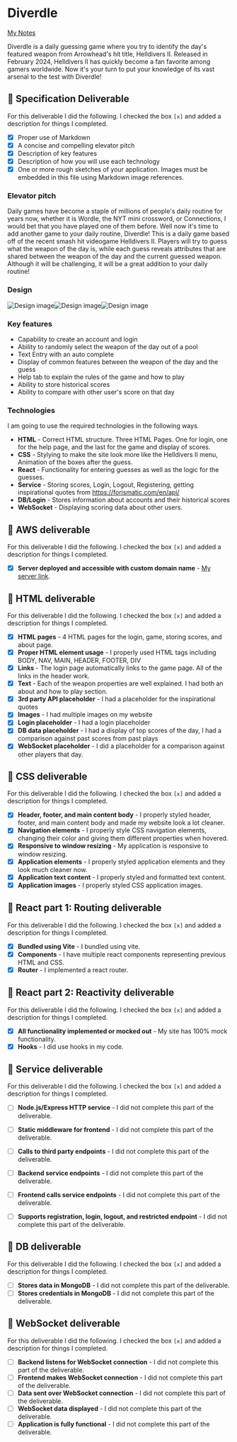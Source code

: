 # Diverdle

[My Notes](notes.md)

Diverdle is a daily guessing game where you try to identify the day's featured weapon from Arrowhead's hit title, Helldivers II. 
Released in February 2024, Helldivers II has quickly become a fan favorite among gamers worldwide.
Now it's your turn to put your knowledge of its vast arsenal to the test with Diverdle!

## 🚀 Specification Deliverable

For this deliverable I did the following. I checked the box `[x]` and added a description for things I completed.

- [x] Proper use of Markdown
- [x] A concise and compelling elevator pitch
- [x] Description of key features
- [x] Description of how you will use each technology
- [x] One or more rough sketches of your application. Images must be embedded in this file using Markdown image references.

### Elevator pitch

Daily games have become a staple of millions of people's daily routine for years now, whether it is Wordle, the NYT mini crossword, or Connections, I would bet that you have played one of them before. Well now it's time to add another game to your daily routine, Diverdle! This is a daily game based off of the recent smash hit videogame Helldivers II. Players will try to guess what the weapon of the day is, while each guess reveals attributes that are shared between the weapon of the day and the current guessed weapon. Although it will be challenging, it will be a great addition to your daily routine!

### Design

![Design image](images/Login.jpg)![Design image](images/Game.jpg)![Design image](images/HelpPage.jpg)

### Key features

- Capability to create an account and login
- Ability to randomly select the weapon of the day out of a pool
- Text Entry with an auto complete
- Display of common features between the weapon of the day and the guess
- Help tab to explain the rules of the game and how to play
- Ability to store historical scores
- Ability to compare with other user's score on that day

### Technologies

I am going to use the required technologies in the following ways.

- **HTML** - Correct HTML structure. Three HTML Pages. One for login, one for the help page, and the last for the game and display of scores.
- **CSS** - Stylying to make the site look more like the Helldivers II menu, Animation of the boxes after the guess.
- **React** - Functionality for entering guesses as well as the logic for the guesses.
- **Service** - Storing scores, Login, Logout, Registering, getting inspirational quotes from https://forismatic.com/en/api/ 
- **DB/Login** - Stores information about accounts and their historical scores
- **WebSocket** - Displaying scoring data about other users.

## 🚀 AWS deliverable

For this deliverable I did the following. I checked the box `[x]` and added a description for things I completed.

- [x] **Server deployed and accessible with custom domain name** - [My server link](https://diverdle.click).

## 🚀 HTML deliverable

For this deliverable I did the following. I checked the box `[x]` and added a description for things I completed.

- [x] **HTML pages** - 4 HTML pages for the login, game, storing scores, and about page.
- [x] **Proper HTML element usage** - I properly used HTML tags including BODY, NAV, MAIN, HEADER, FOOTER, DIV
- [x] **Links** - The login page automatically links to the game page. All of the links in the header work.
- [x] **Text** - Each of the weapon properties are well explained. I had both an about and how to play section.
- [x] **3rd party API placeholder** - I had a placeholder for the inspirational quotes
- [x] **Images** - I had multiple images on my website
- [x] **Login placeholder** - I had a login placeholder
- [x] **DB data placeholder** - I had a display of top scores of the day, I had a comparison against past scores from past plays
- [x] **WebSocket placeholder** - I did a placeholder for a comparison against other players that day.

## 🚀 CSS deliverable

For this deliverable I did the following. I checked the box `[x]` and added a description for things I completed.

- [x] **Header, footer, and main content body** - I properly styled header, footer, and main content body and made my website look a lot cleaner.
- [x] **Navigation elements** - I properly style CSS navigation elements, changing their color and giving them different properties when hovered.
- [x] **Responsive to window resizing** - My application is responsive to window resizing.
- [x] **Application elements** - I properly styled application elements and they look much cleaner now.
- [x] **Application text content** - I properly styled and formatted text content.
- [x] **Application images** - I properly styled CSS application images.

## 🚀 React part 1: Routing deliverable

For this deliverable I did the following. I checked the box `[x]` and added a description for things I completed.

- [x] **Bundled using Vite** - I bundled using vite.
- [x] **Components** - I have multiple react components representing previous HTML and CSS.
- [x] **Router** - I implemented a react router.

## 🚀 React part 2: Reactivity deliverable

For this deliverable I did the following. I checked the box `[x]` and added a description for things I completed.

- [x] **All functionality implemented or mocked out** - My site has 100% mock functionality.
- [x] **Hooks** - I did use hooks in my code.

## 🚀 Service deliverable

For this deliverable I did the following. I checked the box `[x]` and added a description for things I completed.

- [ ] **Node.js/Express HTTP service** - I did not complete this part of the deliverable.
- [ ] **Static middleware for frontend** - I did not complete this part of the deliverable.
- [ ] **Calls to third party endpoints** - I did not complete this part of the deliverable.
- [ ] **Backend service endpoints** - I did not complete this part of the deliverable.
- [ ] **Frontend calls service endpoints** - I did not complete this part of the deliverable.
- [ ] **Supports registration, login, logout, and restricted endpoint** - I did not complete this part of the deliverable.


## 🚀 DB deliverable

For this deliverable I did the following. I checked the box `[x]` and added a description for things I completed.

- [ ] **Stores data in MongoDB** - I did not complete this part of the deliverable.
- [ ] **Stores credentials in MongoDB** - I did not complete this part of the deliverable.

## 🚀 WebSocket deliverable

For this deliverable I did the following. I checked the box `[x]` and added a description for things I completed.

- [ ] **Backend listens for WebSocket connection** - I did not complete this part of the deliverable.
- [ ] **Frontend makes WebSocket connection** - I did not complete this part of the deliverable.
- [ ] **Data sent over WebSocket connection** - I did not complete this part of the deliverable.
- [ ] **WebSocket data displayed** - I did not complete this part of the deliverable.
- [ ] **Application is fully functional** - I did not complete this part of the deliverable.
